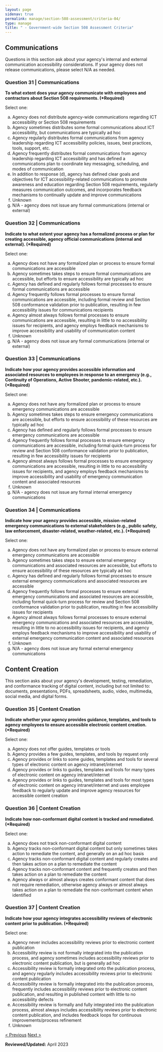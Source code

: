 ```yaml
---
layout: page
sidenav: true
permalink: manage/section-508-assessment/criteria-04/
type: manage
title: " - Government-wide Section 508 Assessment Criteria"
---
```


<H2 id="communications">Communications</H2>
<p>Questions in this section ask about your agency's internal and external communication accessibility considerations. If your agency does not release communications, please select N/A as needed.  </p>

<div class="usa-card-group">
<!-- begin insert criteria -->

<!-- Q:031--><div class="usa-card tablet:grid-col-12"><div class="usa-card__container border-top"><div class="usa-card__header"><h3 class="usa-card__heading">	Question 31 | Communications	</h3></div><div class="usa-card__body"><p><strong>	To what extent does your agency communicate with employees and contractors about Section 508 requirements. (*Required)	</strong></p>	<p>	Select one:	</p>	<p>	<ol type="a"><li>Agency does not distribute agency-wide communications regarding ICT accessibility or Section 508 requirements</li><li>Agency sometimes distributes some formal communications about ICT accessibility, but communications are typically ad hoc</li><li>Agency regularly distributes formal communications from agency leadership regarding ICT accessibility policies, issues, best practices, tools, support, etc.</li><li>Agency frequently distributes formal communications from agency leadership regarding ICT accessibility and has defined a communications plan to coordinate key messaging, scheduling, and modes of communication</li><li>In addition to response (d), agency has defined clear goals and objectives for ICT accessibility-related communications to promote awareness and education regarding Section 508 requirements, regularly measures communication outcomes, and incorporates feedback mechanisms to continually update and improve communications</li><li>Unknown</li><li>N/A - agency does not issue any formal communications (internal or external)</li></ol>	</p>				</div></div></div>
<!-- Q:032--> <div class="usa-card tablet:grid-col-12"><div class="usa-card__container border-top"><div class="usa-card__header"><h3 class="usa-card__heading">	Question 32 | Communications	</h3></div><div class="usa-card__body"><p><strong>	Indicate to what extent your agency has a formalized process or plan for creating accessible, agency official communications (internal and external). (*Required)	</strong></p>	<p>	Select one:	</p>	<p>	<ol type="a"><li>Agency does not have any formalized plan or process to ensure formal communications are accessible</li><li>Agency sometimes takes steps to ensure formal communications are accessible, but efforts to ensure accessibility are typically ad hoc</li><li>Agency has defined and regularly follows formal processes to ensure formal communications are accessible</li><li>Agency frequently follows formal processes to ensure formal communications are accessible, including formal review and Section 508 conformance validation prior to publication, resulting in few accessibility issues for communications recipients</li><li>Agency almost always follows formal processes to ensure communications are accessible, resulting in little to no accessibility issues for recipients, and agency employs feedback mechanisms to improve accessibility and usability of communication content</li><li>Unknown</li><li>N/A - agency does not issue any formal communications (internal or external)</li></ol>	</p>				</div></div></div>
<!-- Q:033--> <div class="usa-card tablet:grid-col-12"><div class="usa-card__container border-top"><div class="usa-card__header"><h3 class="usa-card__heading">	Question 33 | Communications	</h3></div><div class="usa-card__body"><p><strong>	Indicate how your agency provides accessible information and associated resources to employees in response to an emergency (e.g., Continuity of Operations, Active Shooter, pandemic-related, etc.). (*Required)	</strong></p>	<p>	Select one:	</p>	<p>	<ol type="a"><li>Agency does not have any formalized plan or process to ensure emergency communications are accessible</li><li>Agency sometimes takes steps to ensure emergency communications are accessible, but efforts to ensure accessibility of these resources are typically ad hoc</li><li>Agency has defined and regularly follows formal processes to ensure emergency communications are accessible</li><li>Agency frequently follows formal processes to ensure emergency communications are accessible, including formal quick-turn process for review and Section 508 conformance validation prior to publication, resulting in few accessibility issues for recipients</li><li>Agency almost always follows formal processes to ensure emergency communications are accessible, resulting in little to no accessibility issues for recipients, and agency employs feedback mechanisms to improve accessibility and usability of emergency communication content and associated resources</li><li>Unknown</li><li>N/A - agency does not issue any formal internal emergency communications</li></ol>	</p>				</div></div></div>
<!-- Q:034--> <div class="usa-card tablet:grid-col-12"><div class="usa-card__container border-top"><div class="usa-card__header"><h3 class="usa-card__heading">	Question 34 | Communications	</h3></div><div class="usa-card__body"><p><strong>	Indicate how your agency provides accessible, mission-related emergency communications to external stakeholders (e.g., public safety, law enforcement, disaster-related, weather-related, etc.). (*Required)	</strong></p>	<p>	Select one:	</p>	<p>	<ol type="a"><li>Agency does not have any formalized plan or process to ensure external emergency communications are accessible</li><li>Agency sometimes takes steps to ensure external emergency communications and associated resources are accessible, but efforts to ensure accessibility of these resources are typically ad hoc</li><li>Agency has defined and regularly follows formal processes to ensure external emergency communications and associated resources are accessible</li><li>Agency frequently follows formal processes to ensure external emergency communications and associated resources are accessible, including formal quick-turn process for review and Section 508 conformance validation prior to publication, resulting in few accessibility issues for recipients</li><li>Agency almost always follows formal processes to ensure external emergency communications and associated resources are accessible, resulting in little to no accessibility issues for recipients, and agency employs feedback mechanisms to improve accessibility and usability of external emergency communication content and associated resources</li><li>Unknown</li><li>N/A - agency does not issue any formal external emergency communications</li></ol>	</p>				</div></div></div>
<!-- Q:035--><H2 id="content-creation">Content Creation</H2><p>This section asks about your agency's development, testing, remediation, and conformance tracking of digital content, including but not limited to: documents, presentations, PDFs, spreadsheets, audio, video, multimedia, social media, and digital forms. </p><div class="usa-card tablet:grid-col-12"><div class="usa-card__container border-top"><div class="usa-card__header"><h3 class="usa-card__heading">	Question 35 | Content Creation	</h3></div><div class="usa-card__body"><p><strong>	Indicate whether your agency provides guidance, templates, and tools to agency employees to ensure accessible electronic content creation. (*Required)	</strong></p>	<p>	Select one:	</p>	<p>	<ol type="a"><li>Agency does not offer guides, templates or tools</li><li>Agency provides a few guides, templates, and tools by request only</li><li>Agency provides or links to some guides, templates and tools for several types of electronic content on agency intranet/internet</li><li>Agency provides or links to guides, templates and tools for many types of electronic content on agency intranet/internet</li><li>Agency provides or links to guides, templates and tools for most types of electronic content on agency intranet/internet and uses employee feedback to regularly update and improve agency resources for accessible content creation</li></ol>	</p>				</div></div></div>
<!-- Q:036--> <div class="usa-card tablet:grid-col-12"><div class="usa-card__container border-top"><div class="usa-card__header"><h3 class="usa-card__heading">	Question 36 | Content Creation	</h3></div><div class="usa-card__body"><p><strong>	Indicate how non-conformant digital content is tracked and remediated. (*Required)	</strong></p>	<p>	Select one:	</p>	<p>	<ol type="a"><li>Agency does not track non-conformant digital content</li><li>Agency tracks non-conformant digital content but only sometimes takes action to remediate the content, and generally on an ad hoc basis</li><li>Agency tracks non-conformant digital content and regularly creates and then takes action on a plan to remediate the content</li><li>Agency tracks non-conformant content and frequently creates and then takes action on a plan to remediate the content</li><li>Agency always or almost always creates conformant content that does not require remediation, otherwise agency always or almost always takes action on a plan to remediate the non-conformant content when identified</li></ol>	</p>				</div></div></div>
<!-- Q:037--> <div class="usa-card tablet:grid-col-12"><div class="usa-card__container border-top"><div class="usa-card__header"><h3 class="usa-card__heading">	Question 37 | Content Creation	</h3></div><div class="usa-card__body"><p><strong>	Indicate how your agency integrates accessibility reviews of electronic content prior to publication. (*Required)	</strong></p>	<p>	Select one:	</p>	<p>	<ol type="a"><li>Agency never includes accessibility reviews prior to electronic content publication</li><li>Accessibility review is not formally integrated into the publication process, and agency sometimes includes accessibility reviews prior to electronic content publication, but is generally ad hoc</li><li>Accessibility review is formally integrated onto the publication process, and agency regularly includes accessibility reviews prior to electronic content publication</li><li>Accessibility review is formally integrated into the publication process, frequently includes accessibility reviews prior to electronic content publication, and resulting in published content with little to no accessibility defects</li><li>Accessibility review is formally and fully integrated into the publication process, almost always includes accessibility reviews prior to electronic content publication, and includes feedback loops for continuous improvements/process refinement</li><li>Unknown</li></ol>	</p>				</div></div></div>

<!-- end insert criteria -->
</div>

<div id="prev-next-section">
    <a class="prev-page" title="Go to previous page" href="{{site.baseurl}}/manage/section-508-assessment/criteria-03/"> < Previous</a>
    <a class="prev-page" title="Go to next page" href="{{site.baseurl}}/manage/section-508-assessment/criteria-05/"> Next > </a>
</div>

**Reviewed/Updated:** April 2023